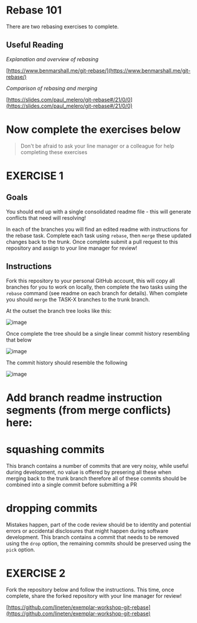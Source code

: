 # Rebase 101

There are two rebasing exercises to complete. 

## Useful Reading

_Explanation and overview of rebasing_

[https://www.benmarshall.me/git-rebase/](https://www.benmarshall.me/git-rebase/)

_Comparison of rebasing and merging_

[https://slides.com/paul_melero/git-rebase#/21/0/0](https://slides.com/paul_melero/git-rebase#/21/0/0)

# Now complete the exercises below

> Don't be afraid to ask your line manager or a colleague for help completing these exercises


# EXERCISE 1

## Goals

You should end up with a single consolidated readme file - this will generate conflicts that need will resolving! 

In each of the branches you will find an edited readme with instructions for the rebase task. Complete each task using `rebase`, then `merge` these updated changes back to the trunk. Once complete submit a pull request to this repository and assign to your line manager for review!

## Instructions

Fork this repository to your personal GitHub account, this will copy all branches for you to work on locally, then complete the two tasks using the `rebase` command (see readme on each branch for details). When complete you should `merge` the TASK-X branches to the trunk branch. 

At the outset the branch tree looks like this:

![image](https://user-images.githubusercontent.com/248916/114893202-63200500-9e05-11eb-878d-62a5f4977ce6.png)

Once complete the tree should be a single linear commit history resembling that below

![image](https://user-images.githubusercontent.com/248916/114893411-94003a00-9e05-11eb-961b-dc0a13156cad.png)

The commit history should resemble the following

![image](https://user-images.githubusercontent.com/248916/114893685-de81b680-9e05-11eb-9ed1-85c0370f5c14.png)

# Add branch readme instruction segments (from merge conflicts) here:

# squashing commits
This branch contains a number of commits that are very noisy, while useful during development, no value is offered by presering all these when merging back to the trunk branch therefore all of these commits should be combined into a single commit before submitting a PR
# dropping commits
Mistakes happen, part of the code review should be to identity and potential errors or accidental disclosures that might happen during software development. This branch contains a commit that needs to be removed using the `drop` option, the remaining commits should be preserved using the `pick` option.

# EXERCISE 2

Fork the repository below and follow the instructions. This time, once complete, share the forked repository with your line manager for review!

[https://github.com/lineten/exemplar-workshop-git-rebase](https://github.com/lineten/exemplar-workshop-git-rebase)




